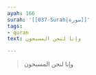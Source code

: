 ```yaml
---
ayah: 166
surah: '[[037-Surah|سورة]]'
tags:
- quran
text: وإنا لنحن المسبحون

---
```

> وإنا لنحن المسبحون
